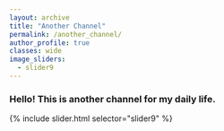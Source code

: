 ```yaml
---
layout: archive
title: "Another Channel"
permalink: /another_channel/
author_profile: true
classes: wide
image_sliders:
  - slider9
---
```


### Hello! This is another channel for my daily life.

{% include slider.html selector="slider9" %}
